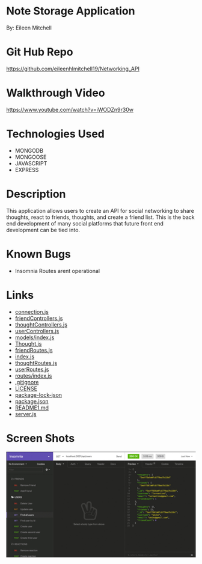# Note Storage Application

By: Eileen Mitchell

# Git Hub Repo
https://github.com/eileenhlmitchell19/Networking_API

# Walkthrough Video
https://www.youtube.com/watch?v=iWODZn9r30w

# Technologies Used
- MONGODB
- MONGOOSE
- JAVASCRIPT
- EXPRESS

# Description
This application allows users to create an API for social networking to share thoughts, react to friends, thoughts, and create a friend list. This is the back end development of many social platforms that future front end development can be tied into. 

# Known Bugs
- Insomnia Routes arent operational

# Links
- [connection.js](./Develop/config/connection.js)
- [friendControllers.js](./Develop/controllers/friendControllers.js)
- [thoughtControllers.js](./Develop/controllers/thoughtControllers.js)
- [userControllers.js](./Develop/controllers/userControllers.js)
- [models/index.js](./Develop/models/index.js)
- [Thought.js](./Develop/models/Thought.js)
- [friendRoutes.js](./Develop/routes/api/friendRoutes.js)
- [index.js](./Develop/routes/api/index.js)
- [thoughtRoutes.js](./Develop/routes/api/thoughtRoutes.js)
- [userRoutes.js](./Develop/routes/api/userRoutes.js)
- [routes/index.js](./Develop/routes/index.js)
- [.gitignore](./Develop/.gitignore)
- [LICENSE](./Develop/LICENSE)
- [package-lock-json](./Develop/package-lock-json)
- [package.json](./Develop/package.json)
- [README1.md](./Develop/README1.md)
- [server.js](./Develop/server.js)

# Screen Shots
![Project connection](./Assets/18-HW-ex.jpg)




